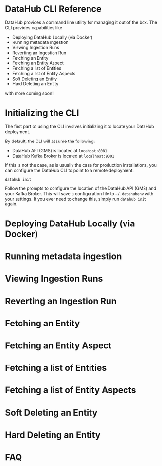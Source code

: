 # DataHub CLI Reference

DataHub provides a command line utility for managing it out of the box. The CLI provides capabilities like

- Deploying DataHub Locally (via Docker) 
- Running metadata ingestion
- Viewing Ingestion Runs
- Reverting an Ingestion Run
- Fetching an Entity
- Fetching an Entity Aspect
- Fetching a list of Entities
- Fetching a list of Entity Aspects
- Soft Deleting an Entity
- Hard Deleting an Entity

with more coming soon!
  
# Initializing the CLI

The first part of using the CLI involves initializing it to locate your DataHub deployment.

By default, the CLI will assume the following:

- DataHub API (GMS) is located at `locahost:8081`
- DataHub Kafka Broker is located at `localhost:9001`

If this is not the case, as is usually the case for production installations, you can configure the DataHub CLI to point to a remote deployment:

```aidl
datahub init
```

Follow the prompts to configure the location of the DataHub API (GMS) and your Kafka Broker. This will save a configuration file to `~/.datahubenv` 
with your settings. If you ever need to change this, simply run `datahub init` again. 


# Deploying DataHub Locally (via Docker) 

# Running metadata ingestion

# Viewing Ingestion Runs 

# Reverting an Ingestion Run

# Fetching an Entity

# Fetching an Entity Aspect

# Fetching a list of Entities

# Fetching a list of Entity Aspects

# Soft Deleting an Entity

# Hard Deleting an Entity

# FAQ